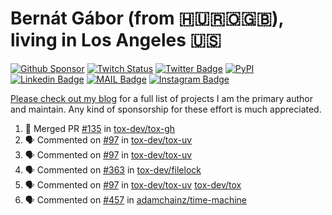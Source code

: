 # Bernát Gábor (from 🇭🇺🇷🇴🇬🇧), living in Los Angeles 🇺🇸

[![Github Sponsor](https://img.shields.io/static/v1?label=Sponsor&message=%E2%9D%A4&logo=GitHub&link=https://github.com/sponsors/gaborbernat&style=flat-square)](https://github.com/sponsors/gaborbernat)
[![Twitch Status](https://img.shields.io/twitch/status/gaborbernat?style=flat-square)](https://www.twitch.tv/gaborbernat)
[![Twitter Badge](https://img.shields.io/badge/-@gjbernat-1ca0f1?style=flat-square&labelColor=1ca0f1&logo=twitter&logoColor=white&link=https://twitter.com/gjbernat)](https://twitter.com/gjbernat)
[![PyPI](https://img.shields.io/badge/-gaborbernat-0073b7?style=flat-square&logo=Python&logoColor=white&link=https://pypi.org/user/gaborbernat/)](https://pypi.org/user/gaborbernat/)
[![Linkedin Badge](https://img.shields.io/badge/-gaborbernat-blue?style=flat-square&logo=Linkedin&logoColor=white&link=https://www.linkedin.com/in/gaborbernat/)](https://www.linkedin.com/in/gaborbernat/)
[![MAIL Badge](https://img.shields.io/badge/-gaborjbernat@gmail.com-c14438?style=flat-square&logo=Gmail&logoColor=white&link=mailto:gaborjbernat@gmail.com)](mailto:gaborjbernat@gmail.com)
[![Instagram Badge](https://img.shields.io/badge/-@gabor__bernat-845EC2?style=flat-square&labelColor=white&logo=Instagram&link=https://instagram.com/gabor_bernat/)](https://instagram.com/gabor_bernat)

[Please check out my blog](https://bernat.tech/about/) for a full list of projects I am the primary author and maintain.
Any kind of sponsorship for these effort is much appreciated.

<!--START_SECTION:activity-->

1. 🎉 Merged PR [#135](https://github.com/tox-dev/tox-gh/pull/135) in [tox-dev/tox-gh](https://github.com/tox-dev/tox-gh)
2. 🗣 Commented on [#97](https://github.com/tox-dev/tox-uv/issues/97#issuecomment-2365247746) in [tox-dev/tox-uv](https://github.com/tox-dev/tox-uv)
3. 🗣 Commented on [#97](https://github.com/tox-dev/tox-uv/issues/97#issuecomment-2365247209) in [tox-dev/tox-uv](https://github.com/tox-dev/tox-uv)
4. 🗣 Commented on [#363](https://github.com/tox-dev/filelock/issues/363#issuecomment-2365246855) in [tox-dev/filelock](https://github.com/tox-dev/filelock)
5. 🗣 Commented on [#97](https://github.com/tox-dev/tox-uv/issues/97#issuecomment-2364732330) in [tox-dev/tox-uv](https://github.com/tox-dev/tox-uv)
   [tox-dev/tox](https://github.com/tox-dev/tox)
5. 🗣 Commented on [#457](https://github.com/adamchainz/time-machine/pull/457#issuecomment-2197730644) in
[adamchainz/time-machine](https://github.com/adamchainz/time-machine)
<!--END_SECTION:activity-->
